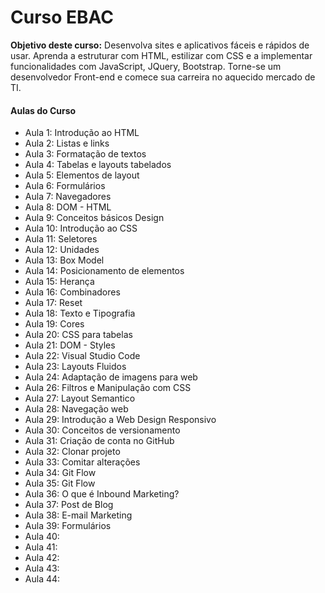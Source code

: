 # Curso EBAC

**Objetivo deste curso:** Desenvolva sites e aplicativos fáceis e rápidos de usar. Aprenda a estruturar com HTML, estilizar com CSS e a implementar funcionalidades com JavaScript, JQuery, Bootstrap. Torne-se um desenvolvedor Front-end e comece sua carreira no aquecido mercado de TI.


#### Aulas do Curso
* Aula 1: Introdução ao HTML
* Aula 2: Listas e links
* Aula 3: Formatação de textos
* Aula 4: Tabelas e layouts tabelados
* Aula 5: Elementos de layout
* Aula 6: Formulários
* Aula 7: Navegadores
* Aula 8: DOM - HTML
* Aula 9: Conceitos básicos Design
* Aula 10: Introdução ao CSS
* Aula 11: Seletores
* Aula 12: Unidades
* Aula 13: Box Model
* Aula 14: Posicionamento de elementos
* Aula 15: Herança
* Aula 16: Combinadores
* Aula 17: Reset
* Aula 18: Texto e Tipografia
* Aula 19: Cores
* Aula 20: CSS para tabelas
* Aula 21: DOM - Styles
* Aula 22: Visual Studio Code
* Aula 23: Layouts Fluidos
* Aula 24: Adaptação de imagens para web
* Aula 26: Filtros e Manipulação com CSS
* Aula 27: Layout Semantico
* Aula 28: Navegação web
* Aula 29: Introdução a Web Design Responsivo
* Aula 30: Conceitos de versionamento
* Aula 31: Criação de conta no GitHub
* Aula 32: Clonar projeto
* Aula 33: Comitar alterações
* Aula 34: Git Flow
* Aula 35: Git Flow
* Aula 36: O que é Inbound Marketing?
* Aula 37: Post de Blog
* Aula 38: E-mail Marketing
* Aula 39: Formulários
* Aula 40: 
* Aula 41: 
* Aula 42:
* Aula 43: 
* Aula 44: